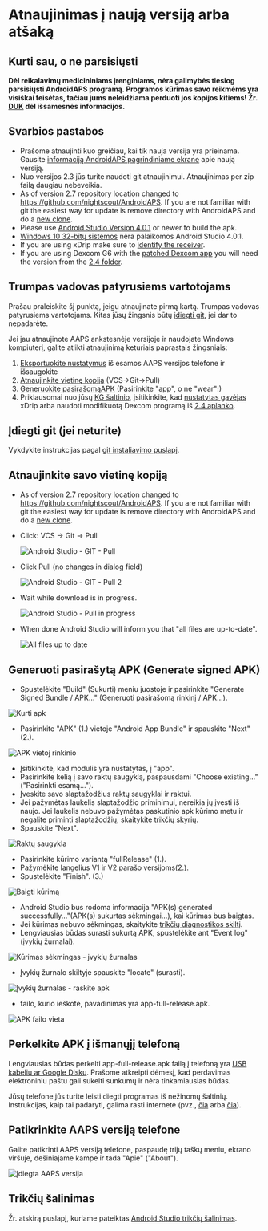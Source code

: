 # Atnaujinimas į naują versiją arba atšaką

## Kurti sau, o ne parsisiųsti

**Dėl reikalavimų medicininiams įrenginiams, nėra galimybės tiesiog parsisiųsti AndroidAPS programą. Programos kūrimas savo reikmėms yra visiškai teisėtas, tačiau jums neleidžiama perduoti jos kopijos kitiems! Žr. [DUK](../Getting-Started/FAQ.md) dėl išsamesnės informacijos.**

## Svarbios pastabos

* Prašome atnaujinti kuo greičiau, kai tik nauja versija yra prieinama. Gausite [informaciją AndroidAPS pagrindiniame ekrane](../Installing-AndroidAPS/Releasenotes#release-notes) apie naują versiją.
* Nuo versijos 2.3 jūs turite naudoti git atnaujinimui. Atnaujinimas per zip failą daugiau nebeveikia.
* As of version 2.7 repository location changed to <https://github.com/nightscout/AndroidAPS>. If you are not familiar with git the easiest way for update is remove directory with AndroidAPS and do a [new clone](../Installing-AndroidAPS/Building-APK.md).
* Please use [Android Studio Version 4.0.1](https://developer.android.com/studio/) or newer to build the apk.
* [Windows 10 32-bitų sistemos](../Installing-AndroidAPS/troubleshooting_androidstudio#unable-to-start-daemon-process) nėra palaikomos Android Studio 4.0.1.
* If you are using xDrip make sure to [identify the receiver](../Configuration/xdrip#identify-receiver).
* If you are using Dexcom G6 with the [patched Dexcom app](../Hardware/DexcomG6#if-using-g6-with-patched-dexcom-app) you will need the version from the [2.4 folder](https://github.com/dexcomapp/dexcomapp/tree/master/2.4).

## Trumpas vadovas patyrusiems vartotojams

Prašau praleiskite šį punktą, jeigu atnaujinate pirmą kartą. Trumpas vadovas patyrusiems vartotojams. Kitas jūsų žingsnis būtų [įdiegti git](../Installing-AndroidAPS/git-install.rst), jei dar to nepadarėte.

Jei jau atnaujinote AAPS ankstesnėje versijoje ir naudojate Windows kompiuterį, galite atlikti atnaujinimą keturiais paprastais žingsniais:

1. [Eksportuokite nustatymus](../Usage/ExportImportSettings#how-to-export-settings) iš esamos AAPS versijos telefone ir išsaugokite
2. [Atnaujinkite vietinę kopiją](../Installing-AndroidAPS/Update-to-new-version#update-your-local-copy) (VCS->Git->Pull)
3. [Generuokite pasirašomąAPK](../Installing-AndroidAPS/Update-to-new-version#generate-signed-apk) (Pasirinkite "app", o ne "wear"!)
4. Priklausomai nuo jūsų [KG šaltinio](../Configuration/BG-Source.rst), įsitikinkite, kad [nustatytas gavėjas](../Configuration/xdrip#identify-receiver) xDrip arba naudoti modifikuotą Dexcom programą iš [2.4 aplanko](https://github.com/dexcomapp/dexcomapp/tree/master/2.4).

## Įdiegti git (jei neturite)

Vykdykite instrukcijas pagal [git instaliavimo puslapį](../Installing-AndroidAPS/git-install.rst).

## Atnaujinkite savo vietinę kopiją

* As of version 2.7 repository location changed to <https://github.com/nightscout/AndroidAPS>. If you are not familiar with git the easiest way for update is remove directory with AndroidAPS and do a [new clone](../Installing-AndroidAPS/Building-APK.html).
* Click: VCS -> Git -> Pull
    
    ![Android Studio - GIT - Pull](../images/AndroidStudio361_Update01.png)

* Click Pull (no changes in dialog field)
    
    ![Android Studio - GIT - Pull 2](../images/AndroidStudio361_Update02a.png)

* Wait while download is in progress.
    
    ![Android Studio - Pull in progress](../images/AndroidStudio361_Update03.png)

* When done Android Studio will inform you that "all files are up-to-date".
    
    ![All files up to date](../images/AndroidStudio361_Update04.png)

## Generuoti pasirašytą APK (Generate signed APK)

<!--- Text is maintained in page building-apk.md --->

* Spustelėkite "Build" (Sukurti) meniu juostoje ir pasirinkite "Generate Signed Bundle / APK..." (Generuoti pasirašomą rinkinį / APK...).

![Kurti apk](../images/AndroidStudio361_27.png)

* Pasirinkite "APK" (1.) vietoje "Android App Bundle" ir spauskite "Next" (2.).

![APK vietoj rinkinio](../images/AndroidStudio361_28.png)

* Įsitikinkite, kad modulis yra nustatytas, į "app".
* Pasirinkite kelią į savo raktų saugyklą, paspausdami "Choose existing..." ("Pasirinkti esamą...").
* Įveskite savo slaptažodžius raktų saugyklai ir raktui.
* Jei pažymėtas laukelis slaptažodžio priminimui, nereikia jų įvesti iš naujo. Jei laukelis nebuvo pažymėtas paskutinio apk kūrimo metu ir negalite priminti slaptažodžių, skaitykite [trikčių skyrių](../Installing-AndroidAPS/troubleshooting_androidstudio#lost-keystore).
* Spauskite "Next".

![Raktų saugykla](../images/AndroidStudio361_Update05.png)

* Pasirinkite kūrimo variantą "fullRelease" (1.). 
* Pažymėkite langelius V1 ir V2 parašo versijoms(2.).
* Spustelėkite "Finish". (3.)

![Baigti kūrimą](../images/AndroidStudio361_32.png)

* Android Studio bus rodoma informacija "APK(s) generated successfully..."(APK(s) sukurtas sėkmingai...), kai kūrimas bus baigtas.
* Jei kūrimas nebuvo sėkmingas, skaitykite [trikčių diagnostikos skiltį](../Installing-AndroidAPS/troubleshooting_androidstudio.rst).
* Lengviausias būdas surasti sukurtą APK, spustelėkite ant "Event log" (įvykių žurnalai).

![Kūrimas sėkmingas - įvykių žurnalas](../images/AndroidStudio361_33.png)

* Įvykių žurnalo skiltyje spauskite "locate" (surasti).

![Įvykių žurnalas - raskite apk](../images/AndroidStudio361_34.png)

* failo, kurio ieškote, pavadinimas yra app-full-release.apk.

![APK failo vieta](../images/AndroidStudio361_35.png)

## Perkelkite APK į išmanųjį telefoną

Lengviausias būdas perkelti app-full-release.apk failą į telefoną yra [USB kabeliu ar Google Disku](https://support.google.com/android/answer/9064445?hl=en). Prašome atkreipti dėmesį, kad perdavimas elektroniniu paštu gali sukelti sunkumų ir nėra tinkamiausias būdas.

Jūsų telefone jūs turite leisti diegti programas iš nežinomų šaltinių. Instrukcijas, kaip tai padaryti, galima rasti internete (pvz., [čia](https://www.expressvpn.com/de/support/vpn-setup/enable-apk-installs-android/) arba [čia](https://www.androidcentral.com/unknown-sources)).

## Patikrinkite AAPS versiją telefone

Galite patikrinti AAPS versiją telefone, paspaudę trijų taškų meniu, ekrano viršuje, dešiniajame kampe ir tada "Apie" ("About").

![Įdiegta AAPS versija](../images/Update_VersionCheck.png)

## Trikčių šalinimas

Žr. atskirą puslapį, kuriame pateiktas [Android Studio trikčių šalinimas](../Installing-AndroidAPS/troubleshooting_androidstudio.rst).